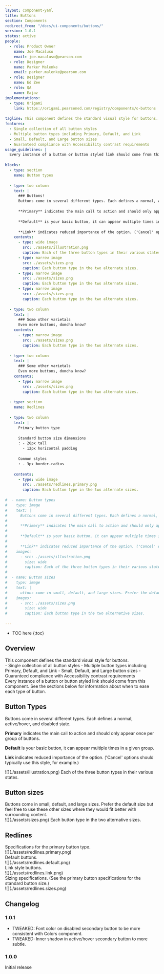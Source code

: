 ```yaml
---
layout: component-yaml
title: Buttons
section: Components
redirect_from: "/docs/ui-components/buttons/"
version: 1.0.1
status: active
people:
  - role: Product Owner
    name: Joe Macaluso
    email: joe.macaluso@pearson.com
  - role: Designer
    name: Parker Malenke
    email: parker.malenke@pearson.com
  - role: Designer
    name: Ed Zee
  - role: QA
    name: Eajaz
implementations:
  - type: Origami
    link: https://origami.pearsoned.com/registry/components/o-buttons

tagline: This component defines the standard visual style for buttons.
features:
  - Single collection of all button styles
  - Multiple button types including Primary, Default, and Link
  - Small, Default, and Large button sizes
  - Guaranteed compliance with Accessibility contrast requirements
usage_guidelines: |
  Every instance of a button or button styled link should come from this component. See the sections below for information about when to ease each type of button.

blocks:
  - type: section
    name: Button types

  - type: two column
    text: |
      ### Buttons!
      Buttons come in several different types. Each defines a normal, active/hover, and disabled state.

      **Primary** indicates the main call to action and should only appear once per group of buttons.

      **Default** is your basic button, it can appear multiple times in a given group.

      **Link** indicates reduced importance of the option. ('Cancel' options should typically use this style, for example.)
    contents:
      - type: wide image
        src: ./assets/illustration.png
        caption: Each of the three button types in their various states.
      - type: narrow image
        src: ./assets/sizes.png
        caption: Each button type in the two alternate sizes.
      - type: narrow image
        src: ./assets/sizes.png
        caption: Each button type in the two alternate sizes.
      - type: narrow image
        src: ./assets/sizes.png
        caption: Each button type in the two alternate sizes.

  - type: two column
    text: |
      ### Some other varietals
      Even more buttons, doncha know?
    contents:
      - type: narrow image
        src: ./assets/sizes.png
        caption: Each button type in the two alternate sizes.

  - type: two column
    text: |
      ### Some other varietals
      Even more buttons, doncha know?
    contents:
      - type: narrow image
        src: ./assets/sizes.png
        caption: Each button type in the two alternate sizes.

  - type: section
    name: Redlines

  - type: two column
    text: |
      Primary button type

      Standard button size dimensions
      : - 28px tall
        - 12px horizontal padding

      Common styles
      : - 3px border-radius

    contents:
      - type: wide image
        src: ./assets/redlines.primary.png
        caption: Each button type in the two alternate sizes.

#  - name: Button types
#    type: image
#    text: |
#      Buttons come in several different types. Each defines a normal, active/hover, and disabled state.
#
#      **Primary** indicates the main call to action and should only appear once per group of buttons.
#
#      **Default** is your basic button, it can appear multiple times in a given group.
#
#      **Link** indicates reduced importance of the option. ('Cancel' options should typically use this style, for example.)
#    images:
#      - src: ./assets/illustration.png
#        size: wide
#        caption: Each of the three button types in their various states.
#
#  - name: Button sizes
#    type: image
#    text: |
#      uttons come in small, default, and large sizes. Prefer the default size #but feel free to use these other sizes where they would fit better with surrounding content.
#    images:
#      - src: ./assets/sizes.png
#        size: wide
#        caption: Each button type in the two alternative sizes.

---
```


* TOC here
{:toc}


## Overview
<div markdown="1" class="tagline">
This component defines the standard visual style for buttons.
</div>

<div markdown="1" class="feature_list">
- Single collection of all button styles
- Multiple button types including Primary, Default, and Link
- Small, Default, and Large button sizes
- Guaranteed compliance with Accessibility contrast requirements
</div>

<div markdown="1" class="usage">
Every instance of a button or button styled link should come from this component. See the sections below for information about when to ease each type of button.
</div>

## Button Types

<div class="section_text" markdown="1">
Buttons come in several different types. Each defines a normal, active/hover, and disabled state.

**Primary** indicates the main call to action and should only appear once per group of buttons.

**Default** is your basic button, it can appear multiple times in a given group.

**Link** indicates reduced importance of the option. ('Cancel' options should typically use this style, for example.)
</div>

<div class="images">
<div class="wide_image" markdown="1">
![](./assets/illustration.png)
Each of the three button types in their various states.
</div>
</div>

## Button sizes
<div class="section_text" markdown="1">
Buttons come in small, default, and large sizes. Prefer the default size but feel free to use these other sizes where they would fit better with surrounding content.
</div>

<div class="images">
<div class="narrow_image" markdown="1">
![](./assets/sizes.png)
Each button type in the two alternative sizes.
</div>
</div>




## Redlines
<div class="section_text" markdown="1">
Specifications for the primary button type.
</div>

<div class="images">
<div class="wide_image" markdown="1">
![](./assets/redlines.primary.png)
</div>
</div>

<div class="section_text" markdown="1">
Default buttons.
</div>

<div class="images">
<div class="wide_image" markdown="1">
![](./assets/redlines.default.png)
</div>
</div>

<div class="section_text" markdown="1">
Link style buttons.
</div>

<div class="images">
<div class="wide_image" markdown="1">
![](./assets/redlines.link.png)
</div>
</div>

<div class="section_text" markdown="1">
Sizing specifications. (See the primary button specifications for the standard button size.)
</div>

<div class="images">
<div class="narrow_image" markdown="1">
![](./assets/redlines.sizes.png)
</div>
</div>

## Changelog

### 1.0.1
- TWEAKED: Font color on disabled secondary button to be more consistent with Colors component.
- TWEAKED: Inner shadow in active/hover secondary button to more subtle.

### 1.0.0
Initial release
